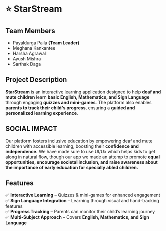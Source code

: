 # ⭐ StarStream

## Team Members  
- Payaldurga Paila **(Team Leader)** 
- Meghana Kankantee
- Harsha Agrawal  
- Ayush Mishra  
- Sarthak Daga  

## Project Description  
**StarStream** is an interactive learning application designed to help **deaf and mute children** learn **basic English, Mathematics, and Sign Language** through engaging **quizzes and mini-games**. The platform also enables **parents to track their child's progress**, ensuring a **guided and personalized learning experience**.  

## SOCIAL IMPACT 
Our platform fosters inclusive education by empowering deaf and mute children with accessible learning, boosting their **confidence and independence.** We have made sure to use UI/Ux which helps kids to get along in natural flow, though our app we made an attemp to  promote **equal opportunities, encourage societal inclusion, and raise awareness about the importance of early education for specially abled children.**

## Features  
✅ **Interactive Learning** – Quizzes & mini-games for enhanced engagement  
✅ **Sign Language Integration** – Learning through visual and hand-tracking features  
✅ **Progress Tracking** – Parents can monitor their child’s learning journey  
✅ **Multi-Subject Approach** – Covers **English, Mathematics, and Sign Language**  

